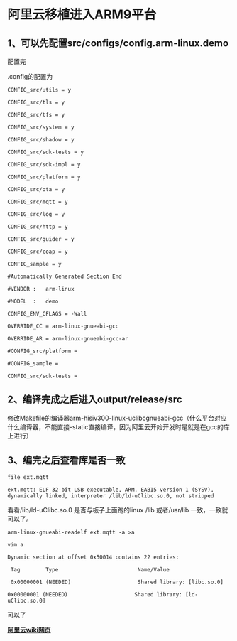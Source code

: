 # 阿里云移植进入ARM9平台
## 1、可以先配置src/configs/config.arm-linux.demo

配置完

.config的配置为


`CONFIG_src/utils = y`

`CONFIG_src/tls = y`

`CONFIG_src/tfs = y`

`CONFIG_src/system = y`

`CONFIG_src/shadow = y`

`CONFIG_src/sdk-tests = y`

`CONFIG_src/sdk-impl = y`

`CONFIG_src/platform = y`

`CONFIG_src/ota = y`

`CONFIG_src/mqtt = y`

`CONFIG_src/log = y`

`CONFIG_src/http = y`

`CONFIG_src/guider = y`

`CONFIG_src/coap = y`

`CONFIG_sample = y`

 `#Automatically Generated Section End`

 `#VENDOR :   arm-linux`

 `#MODEL  :   demo`

`CONFIG_ENV_CFLAGS = -Wall`

`OVERRIDE_CC = arm-linux-gnueabi-gcc`

`OVERRIDE_AR = arm-linux-gnueabi-gcc-ar`

 `#CONFIG_src/platform = `
 
 `#CONFIG_sample =`

`CONFIG_src/sdk-tests =`

## 2、编译完成之后进入output/release/src

修改Makefile的编译器arm-hisiv300-linux-uclibcgnueabi-gcc（什么平台对应什么编译器，不能直接-static直接编译，因为阿里云开始开发时是就是在gcc的库上进行）

## 3、编完之后查看库是否一致

`file ext.mqtt`
 
`ext.mqtt: ELF 32-bit LSB executable, ARM, EABI5 version 1 (SYSV), dynamically linked, interpreter /lib/ld-uClibc.so.0, not stripped`

看看/lib/ld-uClibc.so.0 是否与板子上面跑的linux /lib  或者/usr/lib 一致，一致就可以了。


`arm-linux-gnueabi-readelf ext.mqtt -a >a`

`vim a`


`Dynamic section at offset 0x50014 contains 22 entries:`

 ` Tag        Type                         Name/Value`

` 0x00000001 (NEEDED)                     Shared library: [libc.so.0]`

 `0x00000001 (NEEDED)                     Shared library: [ld-uClibc.so.0]`


可以了


**[阿里云wiki网页](https://github.com/aliyun/iotkit-embedded/wiki)**

